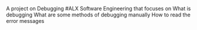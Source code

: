 A project on Debugging #ALX Software Engineering that focuses on
What is debugging
What are some methods of debugging manually 
How to read the error messages
